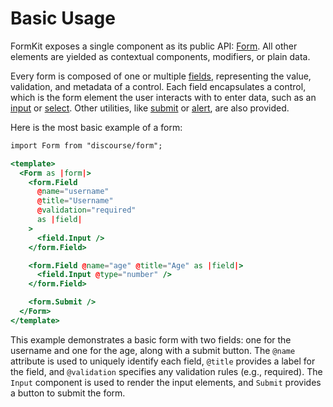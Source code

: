 # Basic Usage

FormKit exposes a single component as its public API: [Form](./form). All other elements are yielded as contextual components, modifiers, or plain data.

Every form is composed of one or multiple [fields](./field), representing the value, validation, and metadata of a control. Each field encapsulates a control, which is the form element the user interacts with to enter data, such as an [input](./controls/input) or [select](./controls/select). Other utilities, like [submit](./submit) or [alert](./alert), are also provided.

Here is the most basic example of a form:

```hbs
import Form from "discourse/form";

<template>
  <Form as |form|>
    <form.Field
      @name="username"
      @title="Username"
      @validation="required"
      as |field|
    >
      <field.Input />
    </form.Field>

    <form.Field @name="age" @title="Age" as |field|>
      <field.Input @type="number" />
    </form.Field>

    <form.Submit />
  </Form>
</template>
```

This example demonstrates a basic form with two fields: one for the username and one for the age, along with a submit button. The `@name` attribute is used to uniquely identify each field, `@title` provides a label for the field, and `@validation` specifies any validation rules (e.g., required). The `Input` component is used to render the input elements, and `Submit` provides a button to submit the form.
